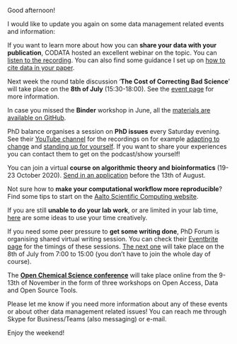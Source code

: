 Good afternoon!

I would like to update you again on some data management related events and information: 

If you want to learn more about how you can **share your data with your publication**, CODATA hosted an excellent webinar on the topic. 
You can [listen to the recording](https://codata.org/initiatives/strategic-programme/codata-connect/webinar-series-research-skills/webinar-2-writing-an-article-with-excellent-supporting-data/). 
You can also find some guidance I set up on [how to cite data in your paper](https://surfdrive.surf.nl/files/index.php/s/fXtBM6YyHPRTdLb).  

Next week the round table discussion ‘**The Cost of Correcting Bad Science**’ will take place on the **8th of July** (15:30-18:00). 
See the [event page](https://www.eventbrite.co.uk/e/the-cost-of-correcting-bad-science-tickets-109044292414?aff=ebdssbonlinesearch) for more information. 

In case you missed the **Binder** workshop in June, all the [materials are available on GitHub](https://github.com/alan-turing-institute/the-turing-way/tree/master/workshops/boost-research-reproducibility-binder). 

PhD balance organises a session on **PhD issues** every Saturday evening. 
See their [YouTube channel](https://www.youtube.com/channel/UCI1kMS6Sm61xJAJCGqp6Pqw) for the recordings on for example [adapting to change](https://www.youtube.com/watch?v=f4FAqvGrAHE) and [standing up for yourself](https://www.youtube.com/watch?v=dnyIzEFHXqI).
If you want to share your experiences you can contact them to get on the podcast/show yourself! 

You can join a virtual **course on algorithmic theory and bioinformatics** (19-23 October 2020). [Send in an application](https://coursesandconferences.wellcomegenomecampus.org/our-events/next-generation-sequencing-bioinformatics-2020/) before the 13th of August. 

Not sure how to **make your computational workflow more reproducible**? Find some tips to start on the [Aalto Scientific Computing website](https://scicomp.aalto.fi/scicomp/zen-of-scicomp/). 

If you are still **unable to do your lab work**, or are limited in your lab time, [here](https://pbs.twimg.com/media/Eao-3S3WAAcA8kK?format=png&name=900x900) are some ideas to use your time creatively.

If you need some peer pressure to **get some writing done**, PhD Forum is organising shared virtual writing session. 
You can check their [Eventbrite page](https://www.eventbrite.co.uk/o/dr-donna-peach-phdforum-30416310132) for the timings of these sessions. 
[The next one](https://www.eventbrite.co.uk/e/phdforum-virtual-writing-portal-8-july-tickets-111120185466) will take place on the 8th of July from 7:00 to 15:00 (you don’t have to join the whole day of course). 

The [**Open Chemical Science conference**](https://www.rsc.org/events/detail/42090/open-chemical-science) will take place online from the 9-13th of November in the form of three workshops on Open Access, Data and Open Source Tools.

Please let me know if you need more information about any of these events or about other data management related issues! You can reach me through Skype for Business/Teams (also messaging) or e-mail.

Enjoy the weekend!
